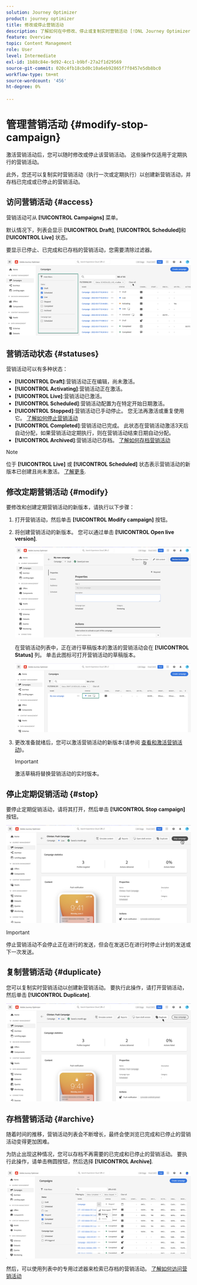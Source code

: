 ```yaml
---
solution: Journey Optimizer
product: journey optimizer
title: 修改或停止营销活动
description: 了解如何在中修改、停止或复制实时营销活动 [!DNL Journey Optimizer]
feature: Overview
topic: Content Management
role: User
level: Intermediate
exl-id: 1b88c84e-9d92-4cc1-b9bf-27a2f1d29569
source-git-commit: 020c4fb18cbd0c10a6eb92865f7f0457e5db8bc0
workflow-type: tm+mt
source-wordcount: '456'
ht-degree: 0%

---
```


# 管理营销活动 {#modify-stop-campaign}

激活营销活动后，您可以随时修改或停止该营销活动。 这些操作仅适用于定期执行的营销活动。

此外，您还可以复制实时营销活动（执行一次或定期执行）以创建新营销活动，并存档已完成或已停止的营销活动。

## 访问营销活动 {#access}

营销活动可从 **[!UICONTROL Campaigns]** 菜单。

默认情况下，列表会显示 **[!UICONTROL Draft]**, **[!UICONTROL Scheduled]**&#x200B;和 **[!UICONTROL Live]** 状态。

要显示已停止、已完成和已存档的营销活动，您需要清除过滤器。

![](assets/create-campaign-list.png)

## 营销活动状态 {#statuses}

营销活动可以有多种状态：

* **[!UICONTROL Draft]**:营销活动正在编辑，尚未激活。
* **[!UICONTROL Activating]**:营销活动正在激活。
* **[!UICONTROL Live]**:营销活动已激活。
* **[!UICONTROL Scheduled]**:营销活动配置为在特定开始日期激活。
* **[!UICONTROL Stopped]**:营销活动已手动停止。 您无法再激活或重复使用它。 [了解如何停止营销活动](modify-stop-campaign.md#stop)
* **[!UICONTROL Completed]**:营销活动已完成。 此状态在营销活动激活3天后自动分配，如果营销活动定期执行，则在营销活动结束日期自动分配。
* **[!UICONTROL Archived]**:营销活动已存档。 [了解如何存档营销活动](modify-stop-campaign.md#archive)

>[!NOTE]
>
>位于 **[!UICONTROL Live]** 或 **[!UICONTROL Scheduled]** 状态表示营销活动的新版本已创建且尚未激活。 [了解更多](modify-stop-campaign.md#modify).

## 修改定期营销活动 {#modify}

要修改和创建定期营销活动的新版本，请执行以下步骤：

1. 打开营销活动，然后单击 **[!UICONTROL Modify campaign]** 按钮。

1. 将创建营销活动的新版本。 您可以通过单击 **[!UICONTROL Open live version]**.

   ![](assets/create-campaign-draft.png)

   在营销活动列表中，正在进行草稿版本的激活的营销活动会在 **[!UICONTROL Status]** 列。 单击此图标可打开营销活动的草稿版本。

   ![](assets/create-campaign-edit-list.png)

1. 更改准备就绪后，您可以激活营销活动的新版本(请参阅 [查看和激活营销活动](create-campaign.md#review-activate))。

   >[!IMPORTANT]
   >
   >激活草稿将替换营销活动的实时版本。

## 停止定期促销活动 {#stop}

要停止定期促销活动，请将其打开，然后单击 **[!UICONTROL Stop campaign]** 按钮。

![](assets/create-campaign-stop.png)

>[!IMPORTANT]
>
>停止营销活动不会停止正在进行的发送，但会在发送已在进行时停止计划的发送或下一次发送。

<!-- inbound campaign (inapp): can stop and resume -->

## 复制营销活动 {#duplicate}

您可以复制实时营销活动以创建新营销活动。 要执行此操作，请打开营销活动，然后单击 **[!UICONTROL Duplicate]**.

![](assets/create-campaign-duplicate.png)

## 存档营销活动 {#archive}

随着时间的推移，营销活动列表会不断增长，最终会使浏览已完成和已停止的营销活动变得更加困难。

为防止出现这种情况，您可以存档不再需要的已完成和已停止的营销活动。 要执行此操作，请单击椭圆按钮，然后选择 **[!UICONTROL Archive]**.

![](assets/create-campaign-archive.png)

然后，可以使用列表中的专用过滤器来检索已存档的营销活动。 [了解如何访问营销活动](get-started-with-campaigns.md#access)
